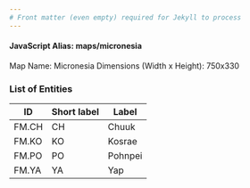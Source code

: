 ```yaml
---
# Front matter (even empty) required for Jekyll to process
---
```


#### JavaScript Alias: maps/micronesia

Map Name: Micronesia
Dimensions (Width x Height): 750x330





### List of Entities

ID | Short label | Label
---|---|---|
FM.CH|CH|Chuuk
FM.KO|KO|Kosrae
FM.PO|PO|Pohnpei
FM.YA|YA|Yap

